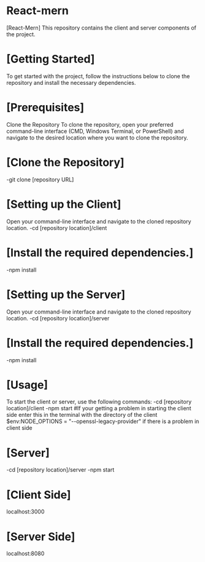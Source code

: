 # React-mern
[React-Mern] This repository contains the client and server components of the project.

# [Getting Started]
To get started with the project, follow the instructions below to clone the repository and install the necessary dependencies.

# [Prerequisites]
Clone the Repository
To clone the repository, open your preferred command-line interface (CMD, Windows Terminal, or PowerShell) and navigate to the desired location where you want to clone the repository.

# [Clone the Repository]
-git clone [repository URL]


# [Setting up the Client]
Open your command-line interface and navigate to the cloned repository location.
-cd [repository location]/client

# [Install the required dependencies.]
-npm install

# [Setting up the Server]
Open your command-line interface and navigate to the cloned repository location.
-cd [repository location]/server

# [Install the required dependencies.]
-npm install


# [Usage]
To start the client or server, use the following commands:
-cd [repository location]/client
-npm start
#If your getting a problem in starting the client side enter  this in the terminal with the directory of the client
$env:NODE_OPTIONS = "--openssl-legacy-provider"
if there is a problem in client side

# [Server]
-cd [repository location]/server
-npm start



# [Client Side]
localhost:3000

# [Server Side]
localhost:8080





